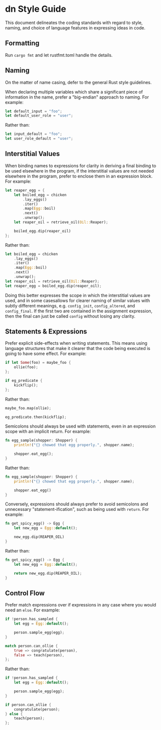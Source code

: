 # dn Style Guide

This document delineates the coding standards with regard to style, naming, and choice of language features in expressing ideas in code.

## Formatting

Run `cargo fmt` and let rustfmt.toml handle the details.

## Naming

On the matter of name casing, defer to the general Rust style guidelines.

When declaring multiple variables which share a significant piece of information in the name, prefer a "big-endian" approach to naming. For example:

```rust
let default_input = "foo";
let default_user_role = "user";
```

Rather than:

```rust
let input_default = "foo";
let user_role_default = "user";
```

## Interstitial Values

When binding names to expressions for clarity in deriving a final binding to be used elsewhere in the program, if the interstitial values are not needed elsewhere in the program, prefer to enclose them in an expression block. For example:

```rust
let reaper_egg = {
    let boiled_egg = chicken
        .lay_eggs()
        .iter()
        .map(Egg::boil)
        .next()
        .unwrap();
    let reaper_oil = retrieve_oil(Oil::Reaper);

    boiled_egg.dip(reaper_oil)
};
```

Rather than:

```rust
let boiled_egg = chicken
    .lay_eggs()
    .iter()
    .map(Egg::boil)
    .next()
    .unwrap();
let reaper_oil = retrieve_oil(Oil::Reaper);
let reaper_egg = boiled_egg.dip(reaper_oil);
```

Doing this better expresses the scope in which the interstitial values are used, and in some casesallows for clearer naming of similar values with subtly different meanings, e.g. `config_init`, `config_altered`, and `config_final`. If the first two are contained in the assignment expression, then the final can just be called `config` without losing any clarity.

## Statements & Expressions

Prefer explicit side-effects when writing statements. This means using language structures that make it clearer that the code being executed is going to have some effect. For example:

```rust
if let Some(foo) = maybe_foo {
    ollie(foo);
};

if eg_predicate {
    kickflip();
};
```

Rather than:

```rust
maybe_foo.map(ollie);

eg_predicate.then(kickflip);
```

Semicolons should always be used with statements, even in an expression scope with an implicit return. For example:

```rust
fn egg_sample(shopper: Shopper) {
    println!("{} chowed that egg properly.", shopper.name);

    shopper.eat_egg();
}
```

Rather than:

```rust
fn egg_sample(shopper: Shopper) {
    println!("{} chowed that egg properly.", shopper.name);

    shopper.eat_egg()
}
```

Conversely, expressions should always prefer to avoid semicolons and unnecessary "statement-ification", such as being used with `return`. For example:

```rust
fn get_spicy_egg() -> Egg {
    let new_egg = Egg::default();

    new_egg.dip(REAPER_OIL)
}
```

Rather than:

```rust
fn get_spicy_egg() -> Egg {
    let new_egg = Egg::default();

    return new_egg.dip(REAPER_OIL);
}
```

## Control Flow

Prefer match expressions over if expressions in any case where you would need an `else`. For example:

```rust
if !person.has_sampled {
    let egg = Egg::default();

    person.sample_egg(egg);
}

match person.can_ollie {
    true => congratulate(person),
    false => teach(person),
};
```

Rather than:

```rust
if !person.has_sampled {
    let egg = Egg::default();

    person.sample_egg(egg);
}

if person.can_ollie {
    congratulate(person);
} else {
    teach(person);
};
```
